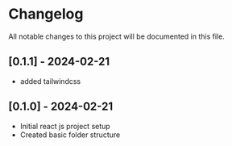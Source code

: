 # Changelog

All notable changes to this project will be documented in this file.

## [0.1.1] - 2024-02-21

- added tailwindcss

## [0.1.0] - 2024-02-21
- Initial react js project setup
- Created basic folder structure

